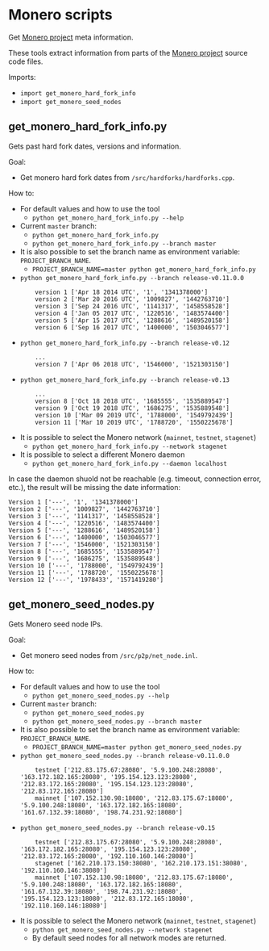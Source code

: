# Monero scripts

Get [Monero project](https://github.com/monero-project/) meta information.

These tools extract information from parts of the [Monero project](https://github.com/monero-project/) source code files.

Imports:
* `import get_monero_hard_fork_info`
* `import get_monero_seed_nodes`

## get_monero_hard_fork_info.py

Gets past hard fork dates, versions and information.

Goal:
  * Get monero hard fork dates from `/src/hardforks/hardforks.cpp`.

How to:
  * For default values and how to use the tool
    - `python get_monero_hard_fork_info.py --help`
  * Current `master` branch:
    - `python get_monero_hard_fork_info.py`
    - `python get_monero_hard_fork_info.py --branch master`
  * It is also possible to set the branch name as environment variable: `PROJECT_BRANCH_NAME`.
    - `PROJECT_BRANCH_NAME=master python get_monero_hard_fork_info.py`
  * `python get_monero_hard_fork_info.py --branch release-v0.11.0.0`
    ```
        version 1 ['Apr 18 2014 UTC', '1', '1341378000']
        version 2 ['Mar 20 2016 UTC', '1009827', '1442763710']
        version 3 ['Sep 24 2016 UTC', '1141317', '1458558528']
        version 4 ['Jan 05 2017 UTC', '1220516', '1483574400']
        version 5 ['Apr 15 2017 UTC', '1288616', '1489520158']
        version 6 ['Sep 16 2017 UTC', '1400000', '1503046577']
    ```
  * `python get_monero_hard_fork_info.py --branch release-v0.12`
    ```
        ...
        version 7 ['Apr 06 2018 UTC', '1546000', '1521303150']
    ```
  * `python get_monero_hard_fork_info.py --branch release-v0.13`
    ```
        ...
        version 8 ['Oct 18 2018 UTC', '1685555', '1535889547']
        version 9 ['Oct 19 2018 UTC', '1686275', '1535889548']
        version 10 ['Mar 09 2019 UTC', '1788000', '1549792439']
        version 11 ['Mar 10 2019 UTC', '1788720', '1550225678']
    ```
  * It is possible to select the Monero network (`mainnet`, `testnet`, `stagenet`)
    - `python get_monero_hard_fork_info.py --network stagenet`
  * It is possible to select a different Monero daemon
    - `python get_monero_hard_fork_info.py --daemon localhost`

In case the daemon shuold not be reachable (e.g. timeout, connection error, etc.), the result will be missing the date information:
```
Version 1 ['---', '1', '1341378000']
Version 2 ['---', '1009827', '1442763710']
Version 3 ['---', '1141317', '1458558528']
Version 4 ['---', '1220516', '1483574400']
Version 5 ['---', '1288616', '1489520158']
Version 6 ['---', '1400000', '1503046577']
Version 7 ['---', '1546000', '1521303150']
Version 8 ['---', '1685555', '1535889547']
Version 9 ['---', '1686275', '1535889548']
Version 10 ['---', '1788000', '1549792439']
Version 11 ['---', '1788720', '1550225678']
Version 12 ['---', '1978433', '1571419280']
```

## get_monero_seed_nodes.py

Gets Monero seed node IPs.

Goal:
  * Get monero seed nodes from `/src/p2p/net_node.inl`.

How to:
  * For default values and how to use the tool
    - `python get_monero_seed_nodes.py --help`
  * Current `master` branch:
    - `python get_monero_seed_nodes.py`
    - `python get_monero_seed_nodes.py --branch master`
  * It is also possible to set the branch name as environment variable: `PROJECT_BRANCH_NAME`.
    - `PROJECT_BRANCH_NAME=master python get_monero_seed_nodes.py`
  * `python get_monero_seed_nodes.py --branch release-v0.11.0.0`
    ```
        testnet ['212.83.175.67:28080', '5.9.100.248:28080', '163.172.182.165:28080', '195.154.123.123:28080', '212.83.172.165:28080', '195.154.123.123:28080', '212.83.172.165:28080']
        mainnet ['107.152.130.98:18080', '212.83.175.67:18080', '5.9.100.248:18080', '163.172.182.165:18080', '161.67.132.39:18080', '198.74.231.92:18080']
    ```
  * `python get_monero_seed_nodes.py --branch release-v0.15`
    ```
        testnet ['212.83.175.67:28080', '5.9.100.248:28080', '163.172.182.165:28080', '195.154.123.123:28080', '212.83.172.165:28080', '192.110.160.146:28080']
        stagenet ['162.210.173.150:38080', '162.210.173.151:38080', '192.110.160.146:38080']
        mainnet ['107.152.130.98:18080', '212.83.175.67:18080', '5.9.100.248:18080', '163.172.182.165:18080', '161.67.132.39:18080', '198.74.231.92:18080', '195.154.123.123:18080', '212.83.172.165:18080', '192.110.160.146:18080']
    ```
  * It is possible to select the Monero network (`mainnet`, `testnet`, `stagenet`)
    - `python get_monero_seed_nodes.py --network stagenet`
    - By default seed nodes for all network modes are returned.
